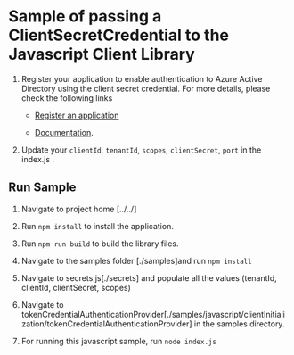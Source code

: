 # Sample of passing a ClientSecretCredential to the Javascript Client Library

1. Register your application to enable authentication to Azure Active Directory using the client secret credential. For more details, please check the following links

    - [Register an application](https://docs.microsoft.com/en-us/azure/active-directory/develop/quickstart-register-app)

    - [Documentation](https://docs.microsoft.com/en-us/azure/active-directory/develop/quickstart-configure-app-access-web-apis#add-credentials-to-your-web-application).

2. Update your `clientId`, `tenantId`, `scopes`, `clientSecret`, `port` in the index.js .

## Run Sample

1. Navigate to project home [../../]

2. Run `npm install` to install the application.

3. Run `npm run build` to build the library files.

4. Navigate to the samples folder [./samples]and run `npm install`

5. Navigate to secrets.js[./secrets] and populate all the values (tenantId, clientId, clientSecret, scopes)

6. Navigate to tokenCredentialAuthenticationProvider[./samples/javascript/clientInitialization/tokenCredentialAuthenticationProvider] in the samples directory.

7. For running this javascript sample, run `node index.js`
